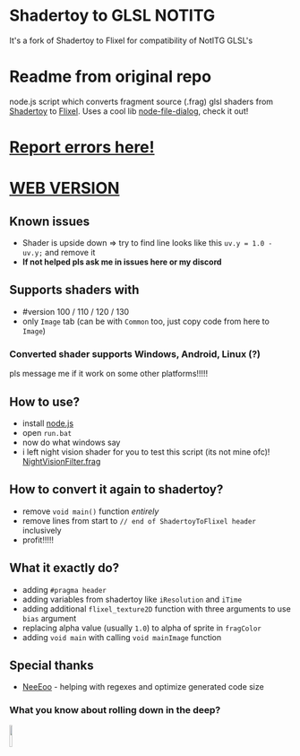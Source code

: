 # Shadertoy to GLSL NOTITG

It's a fork of Shadertoy to Flixel for compatibility of NotITG GLSL's

# Readme from original repo

node.js script which converts fragment source (.frag) glsl shaders from [Shadertoy](https://www.shadertoy.com) to [Flixel](https://haxeflixel.com). Uses a cool lib [node-file-dialog](https://github.com/manorit2001/node-file-dialog), check it out!

# [Report errors here!](https://github.com/TheLeerName/ShadertoyToFlixel/issues/new)

# [WEB VERSION](https://theleername.github.io/ShadertoyToFlixel/)

## Known issues
- Shader is upside down => try to find line looks like this `uv.y = 1.0 - uv.y;` and remove it
- **If not helped pls ask me in issues here or my discord**

## Supports shaders with
- #version 100 / 110 / 120 / 130
- only `Image` tab (can be with `Common` too, just copy code from here to `Image`)

### Converted shader supports Windows, Android, Linux (?)
pls message me if it work on some other platforms!!!!!

## How to use?
- install [node.js](https://nodejs.org)
- open `run.bat`
- now do what windows say
- i left night vision shader for you to test this script (its not mine ofc)! [NightVisionFilter.frag](https://github.com/TheLeerName/ShadertoyToFlixel/blob/main/NightVisionFilter.frag)

## How to convert it again to shadertoy?
- remove `void main()` function *entirely*
- remove lines from start to `// end of ShadertoyToFlixel header` inclusively
- profit!!!!!

## What it exactly do?
- adding `#pragma header`
- adding variables from shadertoy like `iResolution` and `iTime`
- adding additional `flixel_texture2D` function with three arguments to use `bias` argument
- replacing alpha value (usually `1.0`) to alpha of sprite in `fragColor`
- adding `void main` with calling `void mainImage` function

## Special thanks
- [NeeEoo](https://github.com/NeeEoo) - helping with regexes and optimize generated code size

### What you know about rolling down in the deep?
<img src="https://i.imgur.com/FIFZhPm.gif" width="10%"/>
